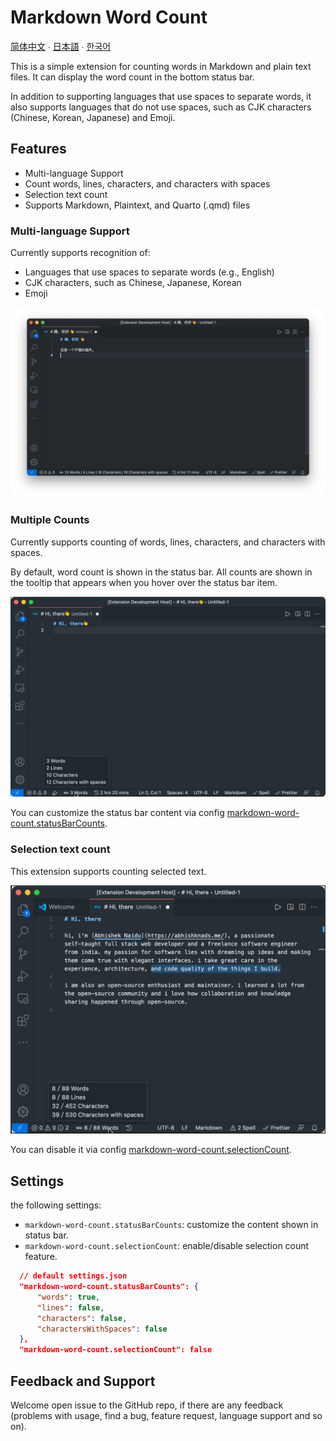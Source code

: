 # Markdown Word Count

[简体中文](./README.zh-CN.md) ∙ [日本語](./README.ja.md) ∙ [한국어](./README.ko.md)

This is a simple extension for counting words in Markdown and plain text files. It can display the word count in the bottom status bar.

In addition to supporting languages that use spaces to separate words, it also supports languages that do not use spaces, such as CJK characters (Chinese, Korean, Japanese) and Emoji.

## Features

- Multi-language Support
- Count words, lines, characters, and characters with spaces
- Selection text count
- Supports Markdown, Plaintext, and Quarto (.qmd) files

### Multi-language Support

Currently supports recognition of:

- Languages that use spaces to separate words (e.g., English)
- CJK characters, such as Chinese, Japanese, Korean
- Emoji

![Support CJK and Emoji](./screenshots/CJK.png)

### Multiple Counts

Currently supports counting of words, lines, characters, and characters with spaces.

By default, word count is shown in the status bar. All counts are shown in the tooltip that appears when you hover over the status bar item.

![Default Effect](./screenshots/tooltip.png)

You can customize the status bar content via config [markdown-word-count.statusBarCounts](#settings).

### Selection text count

This extension supports counting selected text.

![Selection Count](./screenshots/selection.png)

You can disable it via config [markdown-word-count.selectionCount](#settings).

## Settings

the following settings:

- `markdown-word-count.statusBarCounts`: customize the content shown in status bar.
- `markdown-word-count.selectionCount`: enable/disable selection count feature.

```json
  // default settings.json
  "markdown-word-count.statusBarCounts": {
      "words": true,
      "lines": false,
      "characters": false,
      "charactersWithSpaces": false
  },
  "markdown-word-count.selectionCount": false
  ```

## Feedback and Support

Welcome open issue to the GitHub repo, if there are any feedback (problems with usage, find a bug, feature request, language support and so on).
